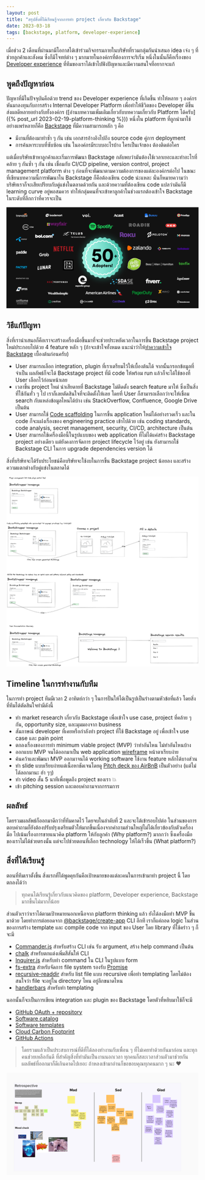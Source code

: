 ```yaml
---
layout: post
title: "สรุปสิ่งที่ได้เรียนรู้จากการทำ project เกี่ยวกับ Backstage"
date: 2023-03-18
tags: [backstage, platform, developer-experience]
---
```


เมื่อช่วง 2 เดือนที่ผ่านมามีโอกาสได้เข้าร่วมกิจกรรมภายในบริษัทที่รวมกลุ่มกันนำเสนอ idea เจ๋ง ๆ ที่ช่วยลูกค้าและสังคม ซึ่งก็มีโจทย์ต่าง ๆ มากมายในองค์กรที่ต้องการจะริเริ่ม หนึ่งในนั้นก็คือเรื่องของ [Developer experience](https://developerexperience.io/articles/good-developer-experience) ที่ทีมของเราได้เข้าไปฟังปัญหาและมีความสนใจที่อยากจะแก้  

## พูดถึงปัญหาก่อน

ปัญหาที่มีในปัจจุบันคือด้วย trend ของ Developer experience ที่เกิดขึ้น ทำให้หลาย ๆ องค์กรหันมาลงทุนกับการสร้าง Internal Developer Platform เพื่อทำให้ชีวิตของ Developer ดีขึ้น ส่งผลดีหลายอย่างกับทั้งองค์กร ([อ่านบทความเพิ่มเติมเกี่ยวกับบทความเกี่ยวกับ Platform ได้ครับ]({% post_url 2023-02-19-platform-thinking %})) หนึ่งใน platform ที่ถูกนำมาใช้อย่างแพร่หลายก็คือ [Backstage](https://backstage.io/) ที่มีความสามารถหลัก ๆ คือ

- มีงานที่ต้องมาทำซ้ำ ๆ กัน เช่น เอกสารอ้างอิงไปถึง source code คู่การ deployment
- การค้นหาระบบที่ซับซ้อน เช่น ในองค์กรมีระบบอะไรบ้าง ใครเป็นเจ้าของ ต้องติดต่อใคร

แต่เมื่อบริษัทเข้าหาลูกค้าและเริ่มการพัฒนา Backstage กลับพบว่ามันต้องใช้เวลาเยอะและทำอะไรที่คล้าย ๆ กันซ้ำ ๆ กัน เช่น เชื่อมกับ CI/CD pipeline, version control, project management platform ต่าง ๆ ก่อนที่จะพัฒนาตามความต้องการของแต่ละองค์กรต่อไป ในขณะที่เขียนบทความนี้การพัฒนาใน Backstage ก็คือต้องเขียน code น่ะแหละ นั่นก็หมายความว่าบริษัทเราก็จะเสียเปรียบกับคู่แข่งในตลาดด้วยกัน และด้วยความที่ต้องเขียน code แปลว่ามันก็มี learning curve อยู่พอสมควร ทำให้กลุ่มคนที่จะเข้าหาลูกค้าในช่วงแรกต้องเข้าใจ Backstage ในระดับที่ลึกกว่าที่ควรจะเป็น

![Backstage adopters](/assets/2023-03-18-backstage-adopters.png)

## วิธีแก้ปัญหา
สิ่งที่เรานำเสนอก็คือเราจะสร้างเครื่องมือขึ้นมาที่จะช่วยประหยัดเวลาในการขึ้น Backstage project ใหม่ประกอบไปด้วย 4 feature หลัก ๆ (ถ้าจะเข้าใจทั้งหมด แนะนำว่าให้[ทำความเข้าใจ Backstage](https://backstage.io/docs/overview/architecture-overview) เบื้องต้นก่อนครับ)

- User สามารถเลือก integration, plugin ที่เราเตรียมไว้ให้เบื้องต้นได้ จากนั้นกรอกข้อมูลที่จำเป็น ผลลัพธ์ก็จะได้ Backstage project ที่มี code ให้พร้อม run แล้วก็จะได้ใช้ของที่ User เลือกไว้ก่อนหน้าเลย
- เวลาขึ้น project ใหม่ น่าเสียดายที่ Backstage ไม่ติดตั้ง search feature มาให้ ซึ่งเป็นสิ่งที่ใช้กันทั่ว ๆ ไป เราก็เลยตัดสินใจที่จะติดตั้งให้เลย โดยที่ User ก็สามารถเลือกว่าจะให้เชื่อม search กับแหล่งข้อมูลไหนได้บ้าง เช่น StackOverflow, Confluence, Google Drive เป็นต้น
- User สามารถใช้ [Code scaffolding](https://en.wikipedia.org/wiki/Scaffold_(programming)) ในการขึ้น application ใหม่ได้อย่างรวดเร็ว และใน code ก็จะแฝงเรื่องของ engineering practice เข้าไปด้วย เช่น coding standards, code analysis, secret management, security, CI/CD, architecture เป็นต้น
- User สามารถใช้เครื่องมือนี้ในรูปแบบของ web application ที่ไม่ได้แค่สร้าง Backstage project อย่างเดียว แต่ยังคงการจัดการ project lifecycle ไว้อยู่ เช่น ยังสามารถใช้ Backstage CLI ในการ upgrade dependencies version ได้

สิ่งที่บริษัทจะได้รับประโยชน์คือบริษัทจะใช้งบในการขึ้น Backstage project น้อยลง และสร้างความแตกต่างกับคู่แข่งในตลาดได้

![Backstage visual design](/assets/2023-03-18-backstage-visual-design.png)

## Timeline ในการทำงานกับทีม
ในการทำ project ทีมมีเวลา 2 อาทิตย์กว่า ๆ ในการปั่นให้ได้เป็นรูปเป็นร่างตามหัวข้อที่แล้ว โดยสิ่งที่ทีมได้ตัดสินใจทำมีดังนี้

- ทำ market research เกี่ยวกับ Backstage เพื่อเข้าใจ use case, project ที่คล้าย ๆ กัน, opportunity size, และมุมมองจาก business
- สัมภาษณ์ developer ที่เคยหรือกำลังทำ project ที่ใช้ Backstage อยู่ เพื่อเข้าใจ use case และ pain point
- ตกลงเรื่องของการทำ minimum viable project (MVP) ว่าทำอันไหน ไม่ทำอันไหนบ้าง
- ออกแบบ MVP จนได้ออกมาเป็น web application [wireframe](https://en.wikipedia.org/wiki/Website_wireframe) หน้าตาเรียบง่าย
- ค้นคว้าและพัฒนา MVP ออกมาจนได้ working software ใช้งาน feature หลักได้บางส่วน
- ทำ slide แบบเรียบง่ายแต่เนื้อหาชัดเจนโดยดู [Pitch deck ของ AirBnB](https://www.slideshare.net/PitchDeckCoach/airbnb-first-pitch-deck-editable) เป็นตัวอย่าง (แต่ไม่ได้ลอกมานะ ฮ่า ๆๆ)
- ทำ video สั้น 5 นาทีเพื่อพูดถึง project ของเรา 💥
- เข้า pitching session และตอบคำถามจากกรรมการ

## ผลลัพธ์
โดยรวมผลลัพธ์ก็ออกมาดีกว่าที่ทีมคาดไว้ โดยจบในลำดับที่ 2 และจะได้เข้ารอบไปต่อ ในส่วนของการตอบคำถามก็ยังต้องปรับปรุงเตรียมตัวให้มากขึ้นเนื่องจากคำถามส่วนใหญ่ไม่ได้เกี่ยวข้องกับตัวเครื่องมือ ไปเน้นเรื่องการขายแนวคิด platform ให้กับลูกค้า (Why platform?) มากกว่า ซึ่งเครื่องมือของเราไม่ได้ช่วยตรงนั้น แต่จะไปช่วยตอนที่เลือก technology ให้ได้เร็วขึ้น (What platform?)

## สิ่งที่ได้เรียนรู้
ตอนที่ทีมเราตั้งขึ้น สิ่งแรกที่ได้พูดคุยกันคือเป้าหมายของแต่ละคนในการเข้ามาทำ project นี้ โดยตกลงได้ว่า

> ทุกคนได้เรียนรู้เกี่ยวกับแนวคิดของ platform, Developer experience, Backstage มากขึ้นไม่มากก็น้อย

ส่วนตัวเราว่าเราได้ตามเป้าหมายนอกเหนือจาก platform thinking แล้ว ยังได้ลงมือทำ MVP ขึ้นมาด้วย โดยทำการต่อยอดจาก [@backstage/create-app](https://backstage.io/docs/getting-started/create-an-app/) CLI อีกที เราก็แค่ถอด logic ในส่วนของการสร้าง template และ compile code จาก input ของ User โดย library ที่ใช้คร่าว ๆ ก็จะมี

- [Commander.js](https://github.com/tj/commander.js) สำหรับสร้าง CLI เช่น รับ argument, สร้าง help command เป็นต้น
- [chalk](https://github.com/chalk/chalk) สำหรับตกแต่งเพิ่มสีสันให้ CLI
- [Inquirer.js](https://github.com/SBoudrias/Inquirer.js/) สำหรับทำ command ใน CLI ในรูปแบบ form
- [fs-extra](https://github.com/jprichardson/node-fs-extra) สำหรับจัดการ file system รองรับ [Promise](https://developer.mozilla.org/en-US/docs/Web/JavaScript/Reference/Global_Objects/Promise)
- [recursive-readdir](https://github.com/jergason/recursive-readdir#readme) สำหรับ list file แบบ recursive เพื่อทำ templating โดยไม่ต้องสนใจว่า file จะอยู่ใน directory ไหน อยู่ลึกขนาดไหน
- [handlerbars](https://handlebarsjs.com/) สำหรับทำ templating

นอกนั้นก็จะเป็นการเขียน integration และ plugin ของ Backstage โดยตัวที่หยิบมาใช้ก็จะมี

- [GitHub OAuth + repository](https://backstage.io/docs/integrations/github/locations)
- [Software catalog](https://backstage.io/docs/features/software-catalog/)
- [Software templates](https://backstage.io/docs/features/software-templates/)
- [Cloud Carbon Footprint](https://github.com/cloud-carbon-footprint/ccf-backstage-plugin/blob/trunk/README.md)
- [GitHub Actions](https://github.com/backstage/backstage/tree/master/plugins/github-actions)

> โดยรวมแล้วเป็นประสบการณ์ที่ดีที่ได้ลองทำงานกับเพื่อน ๆ ที่ไม่เคยทำด้วยกันมาก่อน และทุกคนช่วยเหลือกันดี ที่สำคัญสิ่งที่ทำมันเป็นงานนอกเวลา ทุกคนก็สละเวลาส่วนตัวมาช่วยกัน ผลลัพธ์ที่ออกมาก็ดีเกินคาดไปเยอะ ถ้าหลงเข้ามาอ่านก็ขอขอบคุณทุกคนมาก ๆ นะ ❤️

![Backstage retro](/assets/2023-03-18-backstage-retro.png)